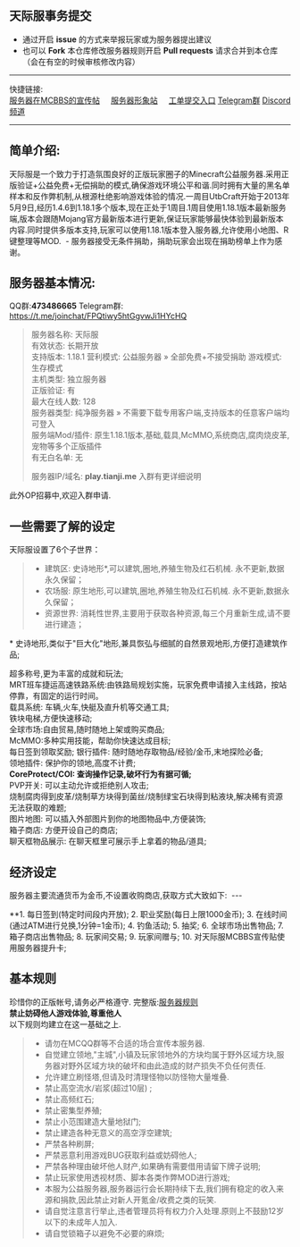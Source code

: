 ## 天际服事务提交 ##
- 通过开启 **issue** 的方式来举报玩家或为服务器提出建议
- 也可以 **Fork** 本仓库修改服务器规则开启 **Pull requests** 请求合并到本仓库（会在有空的时候审核修改内容）


----
快捷链接:    
[服务器在MCBBS的宣传帖](https://www.mcbbs.net/thread-1172334-1-1.html)    
[服务器形象站](http://tianjimc.com)    
[工单提交入口](https://tianji.link/t/argument) 
[Telegram群](https://t.me/joinchat/FPQtiwy5htGgvwJi1HYcHQ) 
[Discord频道](https://discord.gg/8xH2a3vbnH) 


----

简单介绍:  
----

天际服是一个致力于打造氛围良好的正版玩家圈子的Minecraft公益服务器.采用正版验证+公益免费+无偿捐助的模式,确保游戏环境公平和谐.同时拥有大量的黑名单样本和反作弊机制,从根源杜绝影响游戏体验的情况.一周目UtbCraft开始于2013年5月9日,经历1.4.6到1.18.1多个版本,现在正处于1周目.1周目使用1.18.1版本最新服务端,版本会跟随Mojang官方最新版本进行更新,保证玩家能够最快体验到最新版本内容.同时提供多版本支持,玩家可以使用1.18.1版本登入服务器,允许使用小地图、R键整理等MOD.  -
服务器接受无条件捐助，捐助玩家会出现在捐助榜单上作为感谢。  

服务器基本情况:  
----

QQ群:**473486665** Telegram群: https://t.me/joinchat/FPQtiwy5htGgvwJi1HYcHQ  


>    服务器名称:	天际服  
>    有效状态:	长期开放  
>    支持版本:	1.18.1
>    营利模式:	公益服务器 » 全部免费+不接受捐助 
>    游戏模式:	生存模式  
>    主机类型:	独立服务器  
>    正版验证:	有  
>    最大在线人数:	128  
>    服务器类型:	纯净服务器 » 不需要下载专用客户端,支持版本的任意客户端均可登入  
>    服务端Mod/插件:	原生1.18.1版本,基础,载具,McMMO,系统商店,腐肉烧皮革,宠物等多个正版插件  
>    有无白名单:	无  
>      
>    服务器IP/域名:	**play.tianji.me** 入群有更详细说明  
  
此外OP招募中,欢迎入群申请.     
  
一些需要了解的设定  
----

天际服设置了6个子世界：  
 > * 建筑区: 史诗地形*,可以建筑,圈地,养殖生物及红石机械. 永不更新,数据永久保留；
 > * 农场服: 原生地形,可以建筑,圈地,养殖生物及红石机械. 永不更新,数据永久保留；
 > * 资源世界: 消耗性世界,主要用于获取各种资源,每三个月重新生成,请不要进行建造；
 
\* 史诗地形,类似于"巨大化"地形,兼具恢弘与细腻的自然景观地形,方便打造建筑作品;  

超多称号,更为丰富的成就和玩法;  
MRT班车捷运高速铁路系统:由铁路局规划实施，玩家免费申请接入主线路，按站停靠，有固定的运行时间。  
载具系统: 车辆,火车,快艇及直升机等交通工具;  
铁块电梯,方便快速移动;  
全球市场:自由贸易,随时随地上架或购买商品;  
McMMO:多种实用技能，帮助你快速达成目标;  
每日签到领取奖励; 
银行插件: 随时随地存取物品/经验/金币,末地探险必备;  
领地插件: 保护你的领地,高度不计费;  
**CoreProtect/COI: 查询操作记录,破坏行为有据可循;**  
PVP开关: 可以主动允许或拒绝别人攻击;  
烧制腐肉得到皮革/烧制草方块得到菌丝/烧制绿宝石块得到粘液块,解决稀有资源无法获取的难题;  
图片地图: 可以插入外部图片到你的地图物品中,方便装饰;  
箱子商店: 方便开设自己的商店;  
聊天框物品展示: 在聊天框里可展示手上拿着的物品/道具;  
  
  
经济设定
-

服务器主要流通货币为金币,不设置收购商店,获取方式大致如下:  ---

 **1. 每日签到(特定时间段内开放);
 2. 职业奖励(每日上限1000金币);
 3. 在线时间(通过ATM进行兑换,1分钟=1金币);
 4. 钓鱼活动;
 5. 抽奖;
 6. 全球市场出售物品;
 7. 箱子商店出售物品;
 8. 玩家间交易;
 9. 玩家间赠与;
 10. 对天际服MCBBS宣传贴使用服务器提升卡;
  
  
基本规则  
----

珍惜你的正版帐号,请务必严格遵守.
完整版:[服务器规则](https://tianji.link/d/88-rules)    
**禁止妨碍他人游戏体验,尊重他人**  
以下规则均建立在这一基础之上.  
> * 请勿在MCQQ群等不合适的场合宣传本服务器.
> * 自觉建立领地,"主城",小镇及玩家领地外的方块均属于野外区域方块,服务器对野外区域方块的破坏和由此造成的财产损失不负任何责任.
> * 允许建立刷怪塔,但请及时清理怪物以防怪物大量堆叠. 
> * 禁止高空流水/岩浆(超过10层) ;
> * 禁止高频红石;
> * 禁止密集型养殖;
> * 禁止小范围建造大量地狱门;
> * 禁止建造各种无意义的高空浮空建筑;
> * 严禁各种刷屏;
> * 严禁恶意利用游戏BUG获取利益或妨碍他人;
> * 严禁各种理由破坏他人财产,如果确有需要借用请留下牌子说明;
> * 禁止玩家使用透视材质、脚本各类作弊MOD进行游戏;
> * 本服为公益服务器,服务器运行会长期持续下去,我们拥有稳定的收入来源和捐款,因此禁止对新人开氪金/收费之类的玩笑.
> * 请自觉注意言行举止,违者管理员将有权力介入处理.原则上不鼓励12岁以下的未成年人加入. 
> * 请自觉锁箱子以避免不必要的麻烦;
